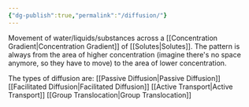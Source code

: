 ```yaml
---
{"dg-publish":true,"permalink":"/diffusion/"}
---
```


Movement of water/liquids/substances across a [[Concentration Gradient\|Concentration Gradient]] of [[Solutes\|Solutes]]. The pattern is always from the area of higher concentration (imagine there's no space anymore, so they have to move) to the area of lower concentration.

The types of diffusion are:
[[Passive Diffusion\|Passive Diffusion]]
[[Facilitated Diffusion\|Facilitated Diffusion]]
[[Active Transport\|Active Transport]]
[[Group Translocation\|Group Translocation]]